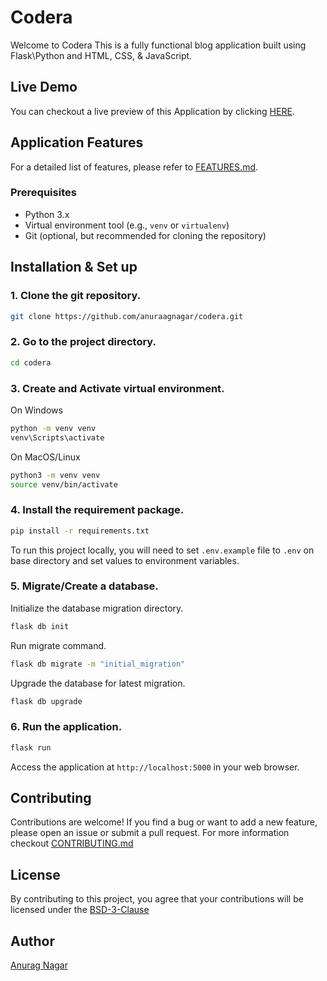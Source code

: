 # Codera

Welcome to Codera This is a fully functional blog application built using Flask\Python and HTML, CSS, & JavaScript.

## Live Demo

You can checkout a live preview of this Application by clicking [HERE]().

## Application Features

For a detailed list of features, please refer to [FEATURES.md](https://github.com/anuraagnagar/codera/blob/master/FEATURES.md).

### Prerequisites

- Python 3.x
- Virtual environment tool (e.g., `venv` or `virtualenv`)
- Git (optional, but recommended for cloning the repository)

## Installation & Set up

### 1. Clone the git repository.

```bash
git clone https://github.com/anuraagnagar/codera.git
```

### 2. Go to the project directory.

```bash
cd codera
```

### 3. Create and Activate virtual environment.

On Windows

```bash
python -m venv venv
venv\Scripts\activate
```

On MacOS/Linux

```bash
python3 -m venv venv
source venv/bin/activate
```

### 4. Install the requirement package.

```bash
pip install -r requirements.txt
```

To run this project locally, you will need to set `.env.example` file to `.env` on base directory and set values to environment variables.

### 5. Migrate/Create a database.

Initialize the database migration directory.

```bash
flask db init
```

Run migrate command.

```bash
flask db migrate -m "initial_migration"
```

Upgrade the database for latest migration.

```bash
flask db upgrade
```

### 6. Run the application.

```bash
flask run
```

Access the application at `http://localhost:5000` in your web browser.

## Contributing

Contributions are welcome! If you find a bug or want to add a new feature, please open an issue or submit a pull request.
For more information checkout [CONTRIBUTING.md](https://github.com/anuraagnagar/codera/blob/master/CONTRIBUTING.md)

## License

By contributing to this project, you agree that your contributions will be licensed under the [BSD-3-Clause](https://github.com/anuraagnagar/codera/blob/master/LICENSE)

## Author

[Anurag Nagar](mailto:nagaranurag1999@gmail.com)
